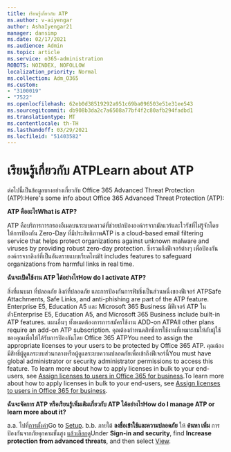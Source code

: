 ```yaml
---
title: เรียนรู้เกี่ยวกับ ATP
ms.author: v-aiyengar
author: AshaIyengar21
manager: dansimp
ms.date: 02/17/2021
ms.audience: Admin
ms.topic: article
ms.service: o365-administration
ROBOTS: NOINDEX, NOFOLLOW
localization_priority: Normal
ms.collection: Adm_O365
ms.custom:
- "3100019"
- "7522"
ms.openlocfilehash: 62eb0d38519292a951c69ba096503e51e31ee543
ms.sourcegitcommit: db908b3da2c7a6508a77bf4f2c80afb294fadbd1
ms.translationtype: MT
ms.contentlocale: th-TH
ms.lasthandoff: 03/29/2021
ms.locfileid: "51403582"
---
```

# <a name="learn-about-atp"></a><span data-ttu-id="5f657-102">เรียนรู้เกี่ยวกับ ATP</span><span class="sxs-lookup"><span data-stu-id="5f657-102">Learn about ATP</span></span>

<span data-ttu-id="5f657-103">ต่อไปนี้เป็นข้อมูลบางอย่างเกี่ยวกับ Office 365 Advanced Threat Protection (ATP):</span><span class="sxs-lookup"><span data-stu-id="5f657-103">Here's some info about Office 365 Advanced Threat Protection (ATP):</span></span>

<span data-ttu-id="5f657-104">**ATP คืออะไร**</span><span class="sxs-lookup"><span data-stu-id="5f657-104">**What is ATP?**</span></span>

<span data-ttu-id="5f657-105">ATP คือบริการการกรองอีเมลบนระบบคลาวด์ที่ช่วยปกป้ององค์กรจากมัลแวร์และไวรัสที่ไม่รู้จักโดยให้การป้องกัน Zero-Day ที่มีประสิทธิภาพ</span><span class="sxs-lookup"><span data-stu-id="5f657-105">ATP is a cloud-based email filtering service that helps protect organizations against unknown malware and viruses by providing robust zero-day protection.</span></span> <span data-ttu-id="5f657-106">ซึ่งรวมถึงฟีเจอร์ต่างๆ เพื่อป้องกันองค์กรจากลิงก์ที่เป็นอันตรายแบบเรียลไทม์</span><span class="sxs-lookup"><span data-stu-id="5f657-106">It includes features to safeguard organizations from harmful links in real time.</span></span>

<span data-ttu-id="5f657-107">**ฉันจะเปิดใช้งาน ATP ได้อย่างไร**</span><span class="sxs-lookup"><span data-stu-id="5f657-107">**How do I activate ATP?**</span></span>

<span data-ttu-id="5f657-108">สิ่งที่แนบมา ที่ปลอดภัย ลิงก์ที่ปลอดภัย และการป้องกันการฟิชชิ่งเป็นส่วนหนึ่งของฟีเจอร์ ATP</span><span class="sxs-lookup"><span data-stu-id="5f657-108">Safe Attachments, Safe Links, and anti-phishing are part of the ATP feature.</span></span> <span data-ttu-id="5f657-109">Enterprise E5, Education A5 และ Microsoft 365 Business มีฟีเจอร์ ATP ในตัว</span><span class="sxs-lookup"><span data-stu-id="5f657-109">Enterprise E5, Education A5, and Microsoft 365 Business include built-in ATP features.</span></span> <span data-ttu-id="5f657-110">แผนอื่นๆ ทั้งหมดต้องการการสมัครใช้งาน ADD-on ATP</span><span class="sxs-lookup"><span data-stu-id="5f657-110">All other plans require an add-on ATP subscription.</span></span> <span data-ttu-id="5f657-111">คุณต้องกําหนดสิทธิ์การใช้งานที่เหมาะสมให้กับผู้ใช้ของคุณเพื่อให้ได้รับการป้องกันโดย Office 365 ATP</span><span class="sxs-lookup"><span data-stu-id="5f657-111">You need to assign the appropriate licenses to your users to be protected by Office 365 ATP.</span></span> <span data-ttu-id="5f657-112">คุณต้องมีสิทธิ์ผู้ดูแลระบบส่วนกลางหรือผู้ดูแลระบบความปลอดภัยเพื่อเข้าถึงฟีเจอร์นี้</span><span class="sxs-lookup"><span data-stu-id="5f657-112">You must have global administrator or security administrator permissions to access this feature.</span></span> <span data-ttu-id="5f657-113">To learn more about how to apply licenses in bulk to your end-users, see [Assign licenses to users in Office 365 for business](https://go.microsoft.com/fwlink/?linkid=2093435).</span><span class="sxs-lookup"><span data-stu-id="5f657-113">To learn more about how to apply licenses in bulk to your end-users, see [Assign licenses to users in Office 365 for business](https://go.microsoft.com/fwlink/?linkid=2093435).</span></span>

<span data-ttu-id="5f657-114">**ฉันจะจัดการ ATP หรือเรียนรู้เพิ่มเติมเกี่ยวกับ ATP ได้อย่างไร**</span><span class="sxs-lookup"><span data-stu-id="5f657-114">**How do I manage ATP or learn more about it?**</span></span>

<span data-ttu-id="5f657-115">a.</span><span class="sxs-lookup"><span data-stu-id="5f657-115">a.</span></span> <span data-ttu-id="5f657-116">ไปที่[การตั้งค่า](https://go.microsoft.com/fwlink/p/?linkid=2075721)</span><span class="sxs-lookup"><span data-stu-id="5f657-116">Go to [Setup](https://go.microsoft.com/fwlink/p/?linkid=2075721).</span></span>
<span data-ttu-id="5f657-117">b.</span><span class="sxs-lookup"><span data-stu-id="5f657-117">b.</span></span> <span data-ttu-id="5f657-118">ภายใต้ **ลงชื่อเข้าใช้และความปลอดภัย** ให้ **ค้นหา เพิ่ม** การป้องกันจากภัยคุกคามขั้นสูง [แล้วเลือก](https://go.microsoft.com/fwlink/?linkid=2109302)ดู</span><span class="sxs-lookup"><span data-stu-id="5f657-118">Under **Sign-in and security**, find **Increase protection from advanced threats**, and then select [View](https://go.microsoft.com/fwlink/?linkid=2109302).</span></span>
